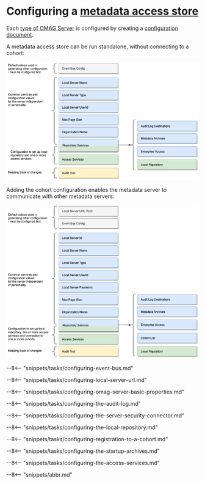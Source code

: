 <!-- SPDX-License-Identifier: CC-BY-4.0 -->
<!-- Copyright Contributors to the Egeria project 2020. -->

# Configuring a [metadata access store](/egeria-docs/concepts/metadata-access-store)

Each [type of OMAG Server](/egeria-docs/concepts/omag-server/#types-of-omag-server) is configured by creating a [configuration document](/egeria-docs/concepts/configuration-document).

A metadata access store can be run standalone, without connecting to a cohort:

![Standalone metadata access store](standalone-metadata-server-config.png)

Adding the cohort configuration enables the metadata server to communicate with other metadata
servers:

![Connected metadata access store](connected-metadata-server-config.png)

--8<-- "snippets/tasks/configuring-event-bus.md"

--8<-- "snippets/tasks/configuring-local-server-url.md"

--8<-- "snippets/tasks/configuring-omag-server-basic-properties.md"

--8<-- "snippets/tasks/configuring-the-audit-log.md"

--8<-- "snippets/tasks/configuring-the-server-security-connector.md"

--8<-- "snippets/tasks/configuring-the-local-repository.md"

--8<-- "snippets/tasks/configuring-registration-to-a-cohort.md"

--8<-- "snippets/tasks/configuring-the-startup-archives.md"

--8<-- "snippets/tasks/configuring-the-access-services.md"

--8<-- "snippets/abbr.md"
